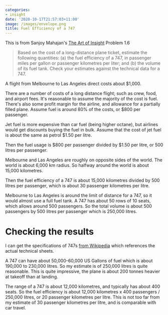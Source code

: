 ```yaml
---
categories:
- insight
date: '2020-10-17T21:57:03+11:00'
image: /images/envelope.png
title: Fuel Efficiency of a 747
---
```


This is from Sanjoy Mahajan's [The Art of Insight](https://mitpress.mit.edu/books/art-insight-science-and-engineering) Problem 1.6

> Based on the cost of a long-distance plane ticket, estimate the following quantities:
> (a) the fuel efficiency of a 747, in passenger miles per gallon or passenger kilometres per liter; and
> (b) the volume of its fuel tank.
> Check your estimates against the technical data for a 747.

A flight from Melbourne to Las Angeles direct costs about \$1,000.

There are a number of costs of a long distance flight; such as crew, food, and airport fees.
It's reasonable to assume the majority of the cost is fuel.
There's also some profit margin for the airline, and allowance for a partially filled plane.
Assume fuel is around 80% of the costs, or \$800 per passenger.

Jet fuel is more expensive than car fuel (being higher octane), but airlines would get discounts buying the fuel in bulk.
Assume that the cost of jet fuel is about the same as petrol \$1.50 per litre.

Then the fuel usage is \$800 per passenger divided by \$1.50 per litre, or 500 litres per passenger.

Melbourne and Las Angeles are roughly on opposite sides of the world.
The world is about 6,000 km radius.
So halfway around the world is about 15,000 kilometres.

Then the fuel efficiency of a 747 is about 15,000 kilometres divided by 500 litres per passenger, which is about 30 passenger kilometres per litre.

Melbourne to Las Angeles is around the limit of distance for a 747, so it would almost use a full fuel tank.
A 747 has about 50 rows of 10 seats, which allows around 500 passengers.
So the total volume is about 500 passengers by 500 litres per passenger which is 250,000 litres.

# Checking the results

I can get the specifications of 747s [from Wikipedia](https://en.wikipedia.org/wiki/Boeing_747) which references the actual technical sheets.

A 747 can have about 50,000-60,000 US Gallons of fuel which is about 190,000 to 230,000 litres.
So my estimate is of 250,000 litres is quite reasonable.
This is quite impressive, the plane is about 200 tonnes heavier at takeoff than at landing.

The range of a 747 is about 12,000 kilometres, and typically has about 400 seats.
So the fuel efficiency is about 12,000 kilometres x 400 passengers / 250,000 litres, or 20 passenger kilometres per litre.
This is not too far from my estimate of 30 passenger kilometres per litre, and is comparable with car travel.